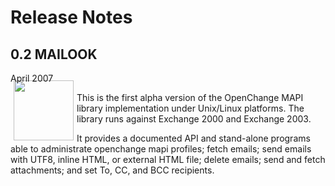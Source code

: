 # Release Notes #

<div class="news">
  <h2>0.2 MAILOOK</h2>
  <div class="date">April 2007</div>

<img border="0" width="96" height="96" style="border: 0pt none; margin: -5px 5px 5px; float: left;" alt="" src="/images/icon_openchange_logo.png" />

This is the first alpha version of the OpenChange MAPI library
implementation under Unix/Linux platforms. The library runs against
Exchange 2000 and Exchange 2003. 

It provides a documented API and stand-alone programs able to
administrate openchange mapi profiles; fetch emails; send emails with
UTF8, inline HTML, or external HTML file; delete emails; send and
fetch attachments; and set To, CC, and BCC recipients.

</div>
<div style="clear: both;"/>